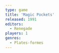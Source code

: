 ```yaml
---
type: game
title: 'Magic Pockets'
released: 1991
editors: 
  - Renegade
players: 1
genres:
  - Plates-formes
---
```

